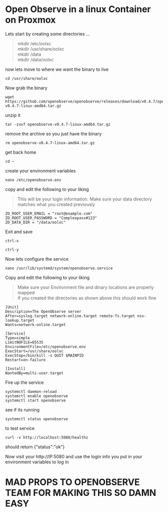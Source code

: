 # Open Observe in a linux Container on Proxmox

Lets start by creating some directories ...
>mkdir /etc/oolxc <br>
>mkdir /usr/share/oolxc<br>
>mkdir /data<br>
>mkdir /data/oolxc<br>

now lets move to where we want the binary to live 
```
cd /usr/share/oolxc
```
Now grab the binary
```
wget https://github.com/openobserve/openobserve/releases/download/v0.4.7/openobserve-v0.4.7-linux-amd64.tar.gz
```
unzip it
```
tar -zxvf openobserve-v0.4.7-linux-amd64.tar.gz
```
remove the archive so you just have the binary
```
rm openobserve-v0.4.7-linux-amd64.tar.gz
```
get back home
```
cd ~
```
create your environment variables
```
nano /etc/openobserve.env
```

copy and edit the following to your liking
>This will be your login information. Make sure your data directory matches what you created previously
```
ZO_ROOT_USER_EMAIL = "root@example.com"
ZO_ROOT_USER_PASSWORD = "Complexpass#123"
ZO_DATA_DIR = "/data/oolxc"
```
Exit and save
```
ctrl-x
```
```
ctrl-y
```
Now lets configure the service
```
nano /usr/lib/systemd/system/openobserve.service
```
Copy and edit the following to your liking 
>Make sure your Environment file and dinary locations are properly mapped<br>
>If you created the directories as shown above this should work fine
```
[Unit]
Description=The OpenObserve server
After=syslog.target network-online.target remote-fs.target nss-lookup.target
Wants=network-online.target

[Service]
Type=simple
LimitNOFILE=65535
EnvironmentFile=/etc/openobserve.env
ExecStart=/usr/share/oolxc
ExecStop=/bin/kill -s QUIT $MAINPID
Restart=on-failure

[Install]
WantedBy=multi-user.target
```
Fire up the service
```
systemctl daemon-reload
systemctl enable openobserve
systemctl start openobserve
```
see if its running
```
systemctl status openobserve
```
to test service
```
curl -v http://localhost:5080/healthz
```
should return
{"status":"ok"}

Now visit your http://IP:5080 and use the login info you put in your environment variables to log in<br>
# MAD PROPS TO OPENOBSERVE TEAM FOR MAKING THIS SO DAMN EASY

